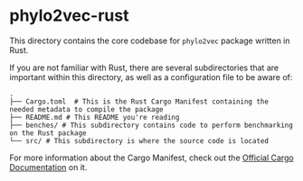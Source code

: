 # phylo2vec-rust

This directory contains the core codebase for `phylo2vec` package written in Rust.

If you are not familiar with Rust, there are several subdirectories that are important
within this directory, as well as a configuration file to be aware of:

```console
.
├── Cargo.toml  # This is the Rust Cargo Manifest containing the needed metadata to compile the package
├── README.md # This README you're reading
├── benches/ # This subdirectory contains code to perform benchmarking on the Rust package
└── src/ # This subdirectory is where the source code is located
```

For more information about the Cargo Manifest, check out the 
[Official Cargo Documentation](https://doc.rust-lang.org/cargo/reference/manifest.html) on it.

